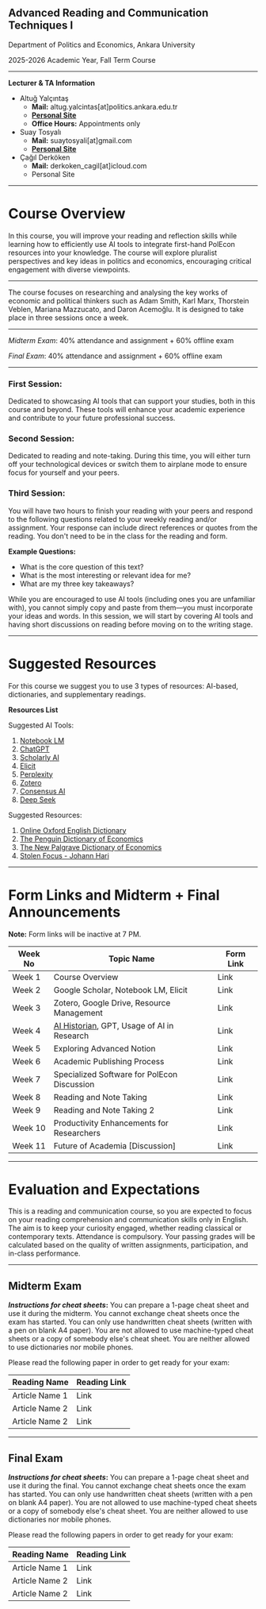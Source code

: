 ## **Advanced Reading and Communication Techniques I**

Department of Politics and Economics, Ankara University

2025-2026 Academic Year, Fall Term Course

---
**Lecturer & TA Information**

- Altuğ Yalçıntaş
    - **Mail:** altug.yalcintas[at]politics.ankara.edu.tr
    - [**Personal Site**](https://sekerefe.github.io/)
    - **Office Hours:** Appointments only
- Suay Tosyalı
    - **Mail:** suaytosyali[at]gmail.com
    - **[Personal Site](https://suaytli.github.io/)**
- Çağıl Derköken
    - **Mail:** derkoken_cagil[at]icloud.com
    - Personal Site
---

# Course Overview

In this course, you will improve your reading and reflection skills while learning how to efficiently use AI tools to integrate first-hand PolEcon resources into your knowledge. The course will explore pluralist perspectives and key ideas in politics and economics, encouraging critical engagement with diverse viewpoints.

---

The course focuses on researching and analysing the key works of economic and political thinkers such as Adam Smith, Karl Marx, Thorstein Veblen, Mariana Mazzucato, and Daron Acemoğlu. It is designed to take place in three sessions once a week.

---

_Midterm Exam_: 40% attendance and assignment + 60% offline exam

_Final Exam_: 40% attendance and assignment + 60% offline exam

---

### First Session:

Dedicated to showcasing AI tools that can support your studies, both in this course and beyond. These tools will enhance your academic experience and contribute to your future professional success.

### Second Session:

Dedicated to reading and note-taking. During this time, you will either turn off your technological devices or switch them to airplane mode to ensure focus for yourself and your peers.

### Third Session:

You will have two hours to finish your reading with your peers and respond to the following questions related to your weekly reading and/or assignment. Your response can include direct references or quotes from the reading. You don't need to be in the class for the reading and form.

**Example Questions:**

- What is the core question of this text?
- What is the most interesting or relevant idea for me?
- What are my three key takeaways?

While you are encouraged to use AI tools (including ones you are unfamiliar with), you cannot simply copy and paste from them—you must incorporate your ideas and words. In this session, we will start by covering AI tools and having short discussions on reading before moving on to the writing stage.

---

# Suggested Resources

For this course we suggest you to use 3 types of resources: AI-based, dictionaries, and supplementary readings.

**Resources List**

Suggested AI Tools:

1. [Notebook LM](https://notebooklm.google/)
2. [ChatGPT](https://chatgpt.com/)
3. [Scholarly AI](https://www.scholarlyai.com/#/)
4. [Elicit](https://elicit.com/)
5. [Perplexity](https://www.perplexity.ai/)
6. [Zotero](https://www.zotero.org/)
7. [Consensus AI](https://consensus.app/)
8. [Deep Seek](https://www.deepseek.com/en)

Suggested Resources:

1. [Online Oxford English Dictionary](https://www.oed.com/?tl=true)
2. [The Penguin Dictionary of Economics](https://www.penguin.co.uk/books/176252/the-penguin-dictionary-of-economics-by-baxter-graham-bannock-ronald/9780141045238)
3. [The New Palgrave Dictionary of Economics](https://link.springer.com/referencework/10.1057/978-1-349-95121-5)
4. [Stolen Focus - Johann Hari](https://stolenfocusbook.com/)
---

# Form Links and Midterm + Final Announcements
**Note:** Form links will be inactive at 7 PM.

| Week No | Topic Name                                                                                   | Form Link |
| ------- | -------------------------------------------------------------------------------------------- | --------- |
| Week 1  | Course Overview                                                                              | Link      |
| Week 2  | Google Scholar, Notebook LM, Elicit                                                          | Link      |
| Week 3  | Zotero, Google Drive, Resource Management                                                    | Link      |
| Week 4  | [AI Historian](https://chatgpt.com/g/g-vlyY4pSY2-ai-historian), GPT, Usage of AI in Research | Link      |
| Week 5  | Exploring Advanced Notion                                                                    | Link      |
| Week 6  | Academic Publishing Process                                                                  | Link      |
| Week 7  | Specialized Software for PolEcon Discussion                                                  | Link      |
| Week 8  | Reading and Note Taking                                                                      | Link      |
| Week 9  | Reading and Note Taking 2                                                                    | Link      |
| Week 10 | Productivity Enhancements for Researchers                                                    | Link      |
| Week 11 | Future of Academia [Discussion]                                                              | Link      |

---

# Evaluation and Expectations

This is a reading and communication course, so you are expected to focus on your reading comprehension and communication skills only in English. The aim is to keep your curiosity engaged, whether reading classical or contemporary texts. Attendance is compulsory. Your passing grades will be calculated based on the quality of written assignments, participation, and in-class performance.

---

## Midterm Exam

**_Instructions for cheat sheets_:** You can prepare a 1-page cheat sheet and use it during the midterm. You cannot exchange cheat sheets once the exam has started. You can only use handwritten cheat sheets (written with a pen on blank A4 paper). You are not allowed to use machine-typed cheat sheets or a copy of somebody else's cheat sheet. You are neither allowed to use dictionaries nor mobile phones.

Please read the following paper in order to get ready for your exam:

|Reading Name|Reading Link|
|---|---|
|Article Name 1|Link|
|Article Name 2|Link|
|Article Name 2|Link|

---

## Final Exam

**_Instructions for cheat sheets_:** You can prepare a 1-page cheat sheet and use it during the final. You cannot exchange cheat sheets once the exam has started. You can only use handwritten cheat sheets (written with a pen on blank A4 paper). You are not allowed to use machine-typed cheat sheets or a copy of somebody else's cheat sheet. You are neither allowed to use dictionaries nor mobile phones.

Please read the following papers in order to get ready for your exam:

|Reading Name|Reading Link|
|---|---|
|Article Name 1|Link|
|Article Name 2|Link|
|Article Name 2|Link|
